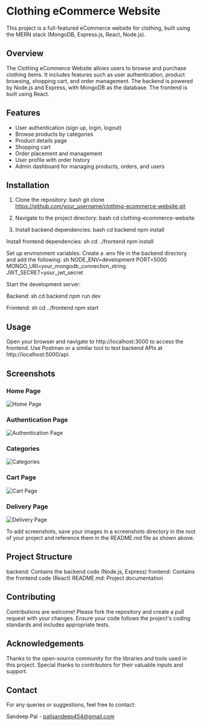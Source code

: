 # Clothing eCommerce Website

This project is a full-featured eCommerce website for clothing, built using the MERN stack (MongoDB, Express.js, React, Node.js).

## Overview

The Clothing eCommerce Website allows users to browse and purchase clothing items. It includes features such as user authentication, product browsing, shopping cart, and order management. The backend is powered by Node.js and Express, with MongoDB as the database. The frontend is built using React.

## Features

- User authentication (sign up, login, logout)
- Browse products by categories
- Product details page
- Shopping cart
- Order placement and management
- User profile with order history
- Admin dashboard for managing products, orders, and users

## Installation

1. Clone the repository:
   bash
   git clone https://github.com/your_username/clothing-ecommerce-website.git
   
2. Navigate to the project directory:
bash
cd clothing-ecommerce-website


3. Install backend dependencies:
bash
cd backend
npm install


Install frontend dependencies:
sh
cd ../frontend
npm install


Set up environment variables:
Create a .env file in the backend directory and add the following:
sh
NODE_ENV=development
PORT=5000
MONGO_URI=your_mongodb_connection_string
JWT_SECRET=your_jwt_secret

Start the development server:

Backend:
sh
cd backend
npm run dev

Frontend:
sh
cd ../frontend
npm start

## Usage
Open your browser and navigate to http://localhost:3000 to access the frontend.
Use Postman or a similar tool to test backend APIs at http://localhost:5000/api.


## Screenshots
### Home Page
![Home Page](https://drive.google.com/uc?id=1xlWL2DY4uVV4UKkgGYg_ZJackl9m6wN5)

### Authentication Page
![Authentication Page](https://drive.google.com/uc?id=1TRRJO_k690-5yZQlFK60IW4aS2LafViE)


### Categories
![Categories](https://drive.google.com/uc?id=16noslSHkDHGqq283xvGVJobg0gUUmq9f)

### Cart Page
![Cart Page](https://drive.google.com/file/d/10_KeJ2iI7RZwGVb114AdvzynmqfVDi2d/view?usp=drive_link)

### Delivery Page
![Delivery Page](https://drive.google.com/file/d/1ORjz7dkKZiFXTMXR7l5uQ4C7wOLntaXr/view?usp=drive_link)

To add screenshots, save your images in a screenshots directory in the root of your project and reference them in the README.md file as shown above.

## Project Structure
backend: Contains the backend code (Node.js, Express)
frontend: Contains the frontend code (React)
README.md: Project documentation

## Contributing
Contributions are welcome! Please fork the repository and create a pull request with your changes. Ensure your code follows the project's coding standards and includes appropriate tests.



## Acknowledgements
Thanks to the open-source community for the libraries and tools used in this project.
Special thanks to contributors for their valuable inputs and support.

## Contact
For any queries or suggestions, feel free to contact:

Sandeep Pal - pallsandeep454@gmail.com
